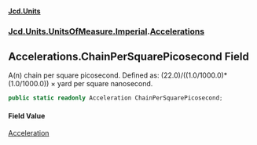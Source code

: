 #### [Jcd.Units](index.md 'index')
### [Jcd.Units.UnitsOfMeasure.Imperial](Jcd.Units.UnitsOfMeasure.Imperial.md 'Jcd.Units.UnitsOfMeasure.Imperial').[Accelerations](Accelerations.md 'Jcd.Units.UnitsOfMeasure.Imperial.Accelerations')

## Accelerations.ChainPerSquarePicosecond Field

A(n) chain per square picosecond. Defined as: (22.0)/((1.0/1000.0)*(1.0/1000.0)) × yard per square nanosecond.

```csharp
public static readonly Acceleration ChainPerSquarePicosecond;
```

#### Field Value
[Acceleration](Acceleration.md 'Jcd.Units.UnitTypes.Acceleration')
